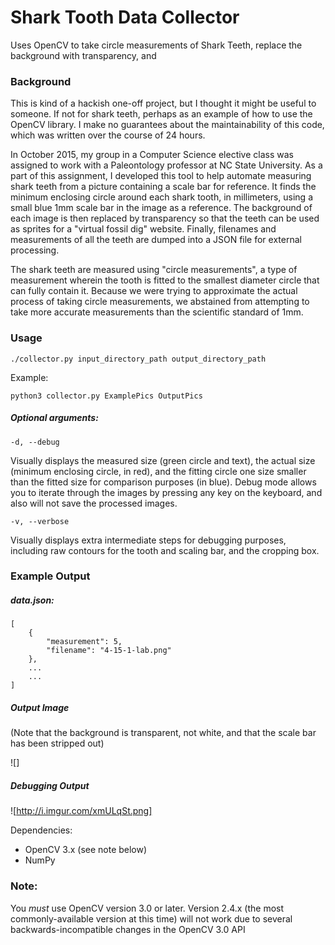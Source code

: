 # Shark Tooth Data Collector

Uses OpenCV to take circle measurements of Shark Teeth, replace the background with transparency, and 

### Background

This is kind of a hackish one-off project, but I thought it might be useful to someone. If not for shark teeth, perhaps as an example of how to use the OpenCV library.  I make no guarantees about the maintainability of this code, which was written over the course of 24 hours.

In October 2015, my group in a Computer Science elective class was assigned to work with a Paleontology professor at NC State University.  As a part of this assignment, I developed this tool to help automate measuring shark teeth from a picture containing a scale bar for reference.  It finds the minimum enclosing circle around each shark tooth, in millimeters, using a small blue 1mm scale bar in the image as a reference.  The background of each image is then replaced by transparency so that the teeth can be used as sprites for a "virtual fossil dig" website. Finally, filenames and measurements of all the teeth are dumped into a JSON file for external processing.

The shark teeth are measured using "circle measurements", a type of measurement wherein the tooth is fitted to the smallest diameter circle that can fully contain it.  Because we were trying to approximate the actual process of taking circle measurements, we abstained from attempting to take more accurate measurements than the scientific standard of 1mm.

### Usage

    ./collector.py input_directory_path output_directory_path

Example: 

    python3 collector.py ExamplePics OutputPics


##### Optional arguments:

    -d, --debug

Visually displays the measured size (green circle and text), the actual size (minimum enclosing circle, in red), and the fitting circle one size smaller than the fitted size for comparison purposes (in blue).  Debug mode allows you to iterate through the images by pressing any key on the keyboard, and also will not save the processed images.

    -v, --verbose

Visually displays extra intermediate steps for debugging purposes, including raw contours for the tooth and scaling bar, and the cropping box.


### Example Output

##### data.json:

    [
        {
            "measurement": 5,
            "filename": "4-15-1-lab.png"
        },
        ...
        ...
    ]

##### Output Image

(Note that the background is transparent, not white, and that the scale bar has been stripped out)

![]


##### Debugging Output

![http://i.imgur.com/xmULqSt.png]


Dependencies:

* OpenCV 3.x (see note below)
* NumPy

### Note:

You *must* use OpenCV version 3.0 or later.  Version 2.4.x (the most commonly-available version at this time) will not work due to several backwards-incompatible changes in the OpenCV 3.0 API
